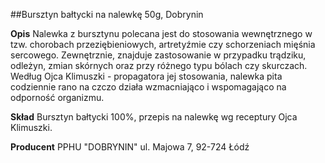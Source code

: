 ##Bursztyn bałtycki na nalewkę 50g, Dobrynin

**Opis** Nalewka z bursztynu polecana jest do stosowania wewnętrznego w tzw. chorobach przeziębieniowych, artretyźmie czy schorzeniach mięśnia sercowego. Zewnętrznie, znajduje zastosowanie w przypadku trądziku, odleżyn, zmian skórnych oraz przy różnego typu bólach czy skurczach. Według Ojca Klimuszki - propagatora jej stosowania, nalewka pita codziennie rano na czczo działa wzmacniająco i wspomagająco na odporność organizmu.

**Skład** Bursztyn bałtycki 100%, przepis na nalewkę wg receptury Ojca Klimuszki.

**Producent** PPHU "DOBRYNIN" 
ul. Majowa 7, 92-724 Łódź